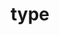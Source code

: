 ---
title: "type"
id: tag.id
permalink: "/tags/type"
videos: [352,353,354,355,583,788,1305,1378,2242]
---